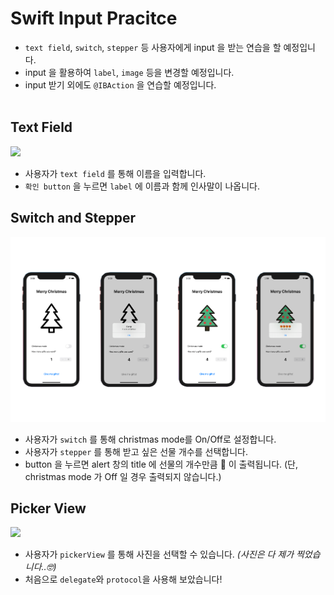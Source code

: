 # Swift Input Pracitce
* `text field`, `switch`, `stepper` 등 사용자에게 input 을 받는 연습을 할 예정입니다.
* input 을 활용하여 `label`, `image` 등을 변경할 예정입니다.
* input 받기 외에도 `@IBAction` 을 연습할 예정입니다.
<br/><br/>

## Text Field
![](https://github.com/eunjios/text-field-master/blob/main/textField-simulator.PNG)
* 사용자가 `text field` 를 통해 이름을 입력합니다.
* `확인 button` 을 누르면 `label` 에 이름과 함께 인사말이 나옵니다.

## Switch and Stepper
![](https://github.com/eunjios/swift-input-practice/blob/docs/switchAndStepper-simulator.PNG)
* 사용자가 `switch` 를 통해 christmas mode를 On/Off로 설정합니다.
* 사용자가 `stepper` 를 통해 받고 싶은 선물 개수를 선택합니다.
* button 을 누르면 alert 창의 title 에 선물의 개수만큼 🎁 이 출력됩니다. (단, christmas mode 가 Off 일 경우 출력되지 않습니다.)

## Picker View
![](https://github.com/eunjios/swift-input-practice/blob/main/pickerView-simulator.PNG)
* 사용자가 `pickerView` 를 통해 사진을 선택할 수 있습니다. _(사진은 다 제가 찍었습니다..🤓)_
* 처음으로 `delegate`와 `protocol`을 사용해 보았습니다!
